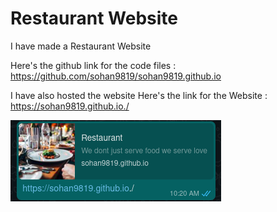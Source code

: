 # Restaurant Website 
I have made a Restaurant Website 

Here's the github link for the code files : https://github.com/sohan9819/sohan9819.github.io

I have also hosted the website 
Here's the link for the Website : https://sohan9819.github.io./

<img src="Screenshot%20from%202020-12-13%2017-06-49.png">
